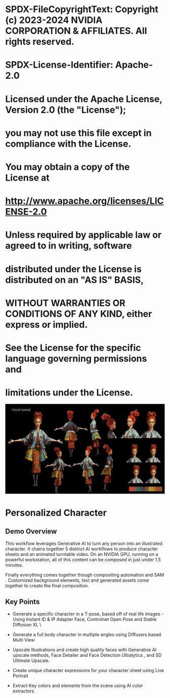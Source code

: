 # SPDX-FileCopyrightText: Copyright (c) 2023-2024 NVIDIA CORPORATION & AFFILIATES. All rights reserved.
# SPDX-License-Identifier: Apache-2.0
#
# Licensed under the Apache License, Version 2.0 (the "License");
# you may not use this file except in compliance with the License.
# You may obtain a copy of the License at
#
# http://www.apache.org/licenses/LICENSE-2.0
#
# Unless required by applicable law or agreed to in writing, software
# distributed under the License is distributed on an "AS IS" BASIS,
# WITHOUT WARRANTIES OR CONDITIONS OF ANY KIND, either express or implied.
# See the License for the specific language governing permissions and
# limitations under the License.

![](images/PersonalizedCharacter-HeaderImage.png)

# **Personalized Character**


## **Demo Overview**

This workflow leverages Generative AI to turn any person into an illustrated character. It chains together 5 distinct AI workflows to produce character sheets and an animated turntable video. On an NVIDIA GPU, running on a powerful workstation, all of this content can be composed in  just under 1.5 minutes. 

Finally everything comes together though compositing automation and SAM . Customized background elements, text and generated assets come together to create the final composition.


## **Key Points**



* Generate a specific character in a T-pose, based off of real life images - Using Instant ID & IP Adapter Face, Controlnet Open Pose and Stable Diffusion XL \

* Generate a full body character in multiple angles using Diffusers based Multi View
* Upscale Illustrations and create high quality faces with Generative AI upscale methods, Face Detailer and Face Detection Ultralytics , and SD Ultimate Upscale. 
* Create unique character expressions for your character sheet using Live Portrait
* Extract Key colors and elements from the scene using AI color extractors 
